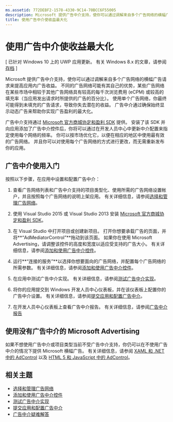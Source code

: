 ```yaml
---
ms.assetid: 772DEBF2-1578-4330-9C14-70BCC6F55005
description: Microsoft 提供广告中介支持，使你可以通过调解来自多个广告网络的横幅广告请求来提高应用内广告收益。
title: 使用广告中介使收益最大化
---
```


#  使用广告中介使收益最大化


\[ 已针对 Windows 10 上的 UWP 应用更新。 有关 Windows 8.x 的文章，请参阅[存档](http://go.microsoft.com/fwlink/p/?linkid=619132) \]

Microsoft 提供广告中介支持，使你可以通过调解来自多个广告网络的横幅广告请求来提高应用内广告收益。 不同的广告网络可能有其自己的优势，某些广告网络在某些市场中相较于其他广告网络具有较高的每千次浏览费用 (eCPM) 或较高的填充率（当应用发出请求时所提供的广告的百分比）。 使用单个广告网络，你最终可能得到未填充的广告请求，导致你失去潜在的收益。 广告中介通过确保始终显示动态广告来帮助你实现广告盈利的最大化。

广告中介支持通过 [Microsoft 官方商城协定和盈利 SDK](http://aka.ms/store-em-sdk) 提供。 安装了该 SDK 并向应用添加了广告中介控件后，你将可以通过在开发人员中心中更新中介配置来指定使用每个网络的频率。 你可以按市场优化它，以便在相应的地区中使用最有效的广告网络。 并且你可以对使用每个广告网络的方式进行更改，而无需重新发布你的应用。

## 广告中介使用入门


按照以下步骤，在应用中设置和配置广告中介：

1.  查看广告网络列表和广告中介支持的项目类型化、使用所需的广告网络设置帐户，并且按照每个广告网络的说明上架应用。 有关详细信息，请参阅[选择和管理广告网络](select-and-manage-your-ad-networks.md)。

2.  使用 Visual Studio 2015 或 Visual Studio 2013 安装 [Microsoft 官方商城协定和盈利 SDK](http://aka.ms/store-em-sdk)。

3.  在 Visual Studio 中打开项目或创建新项目。 打开你想要承载广告的页面，并将**“AdMediatorControl”**拖动到该页面。 如果你在使用 Microsoft Advertising，请调整该控件的高度和宽度以适应受支持的广告大小。 有关详细信息，请参阅[添加和使用广告中介控件](add-and-use-the-ad-mediator-control.md)。

4.  运行**“连接的服务”**以选择你想要面向的广告网络，并配置每个广告网络的所需参数。 有关详细信息，请参阅[添加和使用广告中介控件](add-and-use-the-ad-mediator-control.md)。

5.  在应用中测试广告中介实现。 有关详细信息，请参阅[测试广告中介实现](test-your-ad-mediation-implementation.md)。

6.  将你的应用提交到 Windows 开发人员中心仪表板，并在该仪表板上配置你的广告中介设置。 有关详细信息，请参阅[提交应用和配置广告中介](submit-your-app-and-configure-ad-mediation.md)。

7.  在开发人员中心仪表板上查看广告中介报告。 有关详细信息，请参阅[广告中介报告](https://msdn.microsoft.com/library/windows/apps/mt148521)

## 使用没有广告中介的 Microsoft Advertising


如果不想使用广告中介或项目类型当前不受广告中介支持，你仍可以在不使用广告中介的情况下提供 Microsoft 横幅广告。 有关详细信息，请参阅 [XAML 和 .NET 中的 AdControl](https://msdn.microsoft.com/library/mt313186.aspx) 以及 [HTML 5 和 JavaScript 中的 AdControl](https://msdn.microsoft.com/library/mt313130.aspx)。

## 相关主题

* [选择和管理广告网络](select-and-manage-your-ad-networks.md)
* [添加和使用广告中介控件](add-and-use-the-ad-mediator-control.md)
* [测试广告中介实现](test-your-ad-mediation-implementation.md)
* [提交应用和配置广告中介](submit-your-app-and-configure-ad-mediation.md)
* [广告中介疑难解答](troubleshoot-ad-mediation.md)
 

 


<!--HONumber=Mar16_HO5-->


